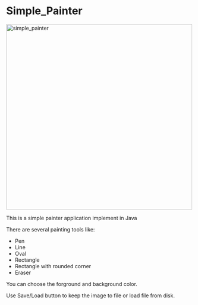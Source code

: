 # Simple_Painter

<img width="500" alt="simple_painter" src="https://user-images.githubusercontent.com/7503203/37922326-d859d268-315e-11e8-9afd-46c733904dee.png">

This is a simple painter application implement in Java

There are several painting tools like:
  - Pen
  - Line
  - Oval
  - Rectangle
  - Rectangle with rounded corner
  - Eraser

You can choose the forground and background color.

Use Save/Load button to keep the image to file or load file from disk.
